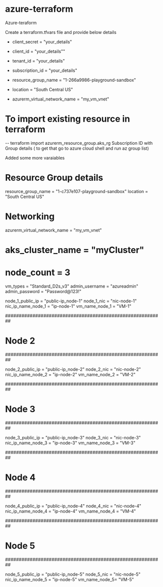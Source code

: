 # azure-terraform
Azure-teraform


Create a terraform.tfvars file and provide below details

- client_secret    = "your_details"
- client_id        = "your_details""
- tenant_id        = "your_details"
- subscription_id  = "your_details"

- resource_group_name = "1-266a9986-playground-sandbox"
- location = "South Central US"

- azurerm_virtual_network_name = "my_vm_vnet"

# To import existing resource in terraform 
 -- terraform import azurerm_resource_group.aks_rg Subscription ID with Group details ( to get that go to azure cloud shell and run az group list)


 Added some more varaiables

 # Resource Group details
resource_group_name = "1-c737e107-playground-sandbox"
location = "South Central US"

# Networking

azurerm_virtual_network_name = "my_vm_vnet"

# aks_cluster_name = "myCluster"
# node_count = 3

vm_types                = "Standard_D2s_v3"
admin_username          = "azureadmin"
admin_password          = "Password@123!"

node_1_public_ip = "public-ip_node-1"
node_1_nic = "nic-node-1"
nic_ip_name_node_1 = "ip-node-1"
vm_name_node_1 = "VM-1"


##########################################################
#               Node 2
##########################################################

node_2_public_ip = "public-ip_node-2"
node_2_nic = "nic-node-2"
nic_ip_name_node_2 = "ip-node-2"
vm_name_node_2 = "VM-2"



##########################################################
#               Node 3
##########################################################

node_3_public_ip = "public-ip_node-3"
node_3_nic = "nic-node-3"
nic_ip_name_node_3 = "ip-node-3"
vm_name_node_3 = "VM-3"

##########################################################
#               Node 4
##########################################################

node_4_public_ip = "public-ip_node-4"
node_4_nic = "nic-node-4"
nic_ip_name_node_4 = "ip-node-4"
vm_name_node_4 = "VM-4"



##########################################################
#               Node 5
##########################################################

node_5_public_ip = "public-ip_node-5"
node_5_nic = "nic-node-5"
nic_ip_name_node_5 = "ip-node-5"
vm_name_node_5= "VM-5"
